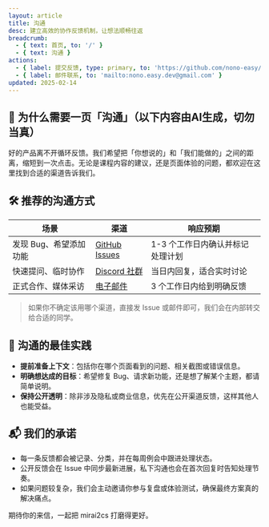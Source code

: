 ```yaml
---
layout: article
title: 沟通
desc: 建立高效的协作反馈机制，让想法顺畅往返
breadcrumb:
  - { text: 首页, to: '/' }
  - { text: 沟通 }
actions:
  - { label: 提交反馈, type: primary, to: 'https://github.com/nono-easy/mirai2cs/issues/new/choose' }
  - { label: 邮件联系, to: 'mailto:nono.easy.dev@gmail.com' }
updated: 2025-02-14
---
```


## 🤝 为什么需要一页「沟通」（以下内容由AI生成，切勿当真）

好的产品离不开循环反馈。我们希望把「你想说的」和「我们能做的」之间的距离，缩短到一次点击。无论是课程内容的建议，还是页面体验的问题，都欢迎在这里找到合适的渠道告诉我们。

## 🛠️ 推荐的沟通方式

| 场景 | 渠道 | 响应预期 |
| --- | --- | --- |
| 发现 Bug、希望添加功能 | [GitHub Issues](https://github.com/nono-easy/mirai2cs/issues) | 1-3 个工作日内确认并标记处理计划 |
| 快速提问、临时协作 | [Discord 社群](https://discord.gg/8AQq9wWBsD) | 当日内回复，适合实时讨论 |
| 正式合作、媒体采访 | [电子邮件](mailto:nono.mirai2cs@gmail.com) | 3 个工作日内给到明确反馈 |

> 如果你不确定该用哪个渠道，直接发 Issue 或邮件即可，我们会在内部转交给合适的同学。

## 🧭 沟通的最佳实践

- **提前准备上下文**：包括你在哪个页面看到的问题、相关截图或错误信息。
- **明确想达成的目标**：希望修复 Bug、请求新功能，还是想了解某个主题，都请简单说明。
- **保持公开透明**：除非涉及隐私或商业信息，优先在公开渠道反馈，这样其他人也能受益。

## 📬 我们的承诺

- 每一条反馈都会被记录、分类，并在每周例会中跟进处理状态。
- 公开反馈会在 Issue 中同步最新进展，私下沟通也会在首次回复时告知处理节奏。
- 如果问题较复杂，我们会主动邀请你参与复盘或体验测试，确保最终方案真的解决痛点。

期待你的来信，一起把 mirai2cs 打磨得更好。
